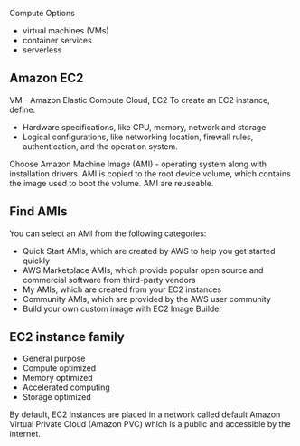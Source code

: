 
Compute Options 
- virtual machines (VMs)
- container services
- serverless

## Amazon EC2

VM - Amazon Elastic Compute Cloud, EC2
To create an EC2 instance, define:
- Hardware specifications, like CPU, memory, network and storage
- Logical configurations, like networking location, firewall rules, authentication, and the operation system.

Choose Amazon Machine Image (AMI) - operating system along with installation drivers.
AMI is copied to the root device volume, which contains the image used to boot the volume.
AMI are reuseable. 

## Find AMIs

You can select an AMI from the following categories:

-   Quick Start AMIs, which are created by AWS to help you get started quickly
-   AWS Marketplace AMIs, which provide popular open source and commercial software from third-party vendors
-   My AMIs, which are created from your EC2 instances
-   Community AMIs, which are provided by the AWS user community
-   Build your own custom image with EC2 Image Builder

## EC2 instance family
- General purpose
- Compute optimized
- Memory optimized
- Accelerated computing
- Storage optimized

By default, EC2 instances are placed in a network called default Amazon Virtual Private Cloud (Amazon PVC) which is a public and accessible by the internet.